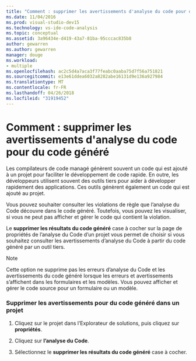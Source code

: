 ```yaml
---
title: "Comment : supprimer les avertissements d'analyse du code pour du code généré"
ms.date: 11/04/2016
ms.prod: visual-studio-dev15
ms.technology: vs-ide-code-analysis
ms.topic: conceptual
ms.assetid: 3a96434e-d419-43a7-81ba-95cccac835b8
author: gewarren
ms.author: gewarren
manager: douge
ms.workload:
- multiple
ms.openlocfilehash: ac2c5d4a7aca3f77feabc0aaba75d7f56a751821
ms.sourcegitcommit: e13e61ddea6032a8282abe16131d9e136a927984
ms.translationtype: MT
ms.contentlocale: fr-FR
ms.lasthandoff: 04/26/2018
ms.locfileid: "31919452"
---
```

# <a name="how-to-suppress-code-analysis-warnings-for-generated-code"></a>Comment : supprimer les avertissements d'analyse du code pour du code généré
Les compilateurs de code managé génèrent souvent un code qui est ajouté à un projet pour faciliter le développement de code rapide. En outre, les développeurs utilisent souvent des outils tiers pour aider à développer rapidement des applications. Ces outils génèrent également un code qui est ajouté au projet.

 Vous pouvez souhaiter consulter les violations de règle que l’analyse du Code découvre dans le code généré. Toutefois, vous pouvez les visualiser, si vous ne peut pas afficher et gérer le code qui contient la violation.

 Le **supprimer les résultats du code généré** case à cocher sur la page de propriétés de l’analyse du Code d’un projet vous permet de choisir si vous souhaitez consulter les avertissements d’analyse du Code à partir du code généré par un outil tiers.

> [!NOTE]
>  Cette option ne supprime pas les erreurs d’analyse du Code et les avertissements du code généré lorsque les erreurs et avertissements s’affichent dans les formulaires et les modèles. Vous pouvez afficher et gérer le code source pour un formulaire ou un modèle.

### <a name="to-suppress-warnings-for-generated-code-in-a-project"></a>Supprimer les avertissements pour du code généré dans un projet

1.  Cliquez sur le projet dans l’Explorateur de solutions, puis cliquez sur **propriétés**.

2.  Cliquez sur **l’analyse du Code**.

3.  Sélectionnez le **supprimer les résultats du code généré** case à cocher.